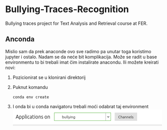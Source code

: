 # Bullying-Traces-Recognition
Bullying traces project for Text Analysis and Retrieval course at FER.

## Anconda
Mislio sam da prek anaconde ovo sve radimo pa unutar toga koristimo jupyter i ostalo.
Nadam se da neće bit komplikacija. Može se radit u base environmentu to bi trebali imat čim instalirate anacondu.
Ili možete kreirati novi:
 1. Pozicionirat se u klonirani direktorij
 2. Puknut komandu

        conda env create
 3. I onda bi u conda navigatoru trebali moći odabrat taj environment
    ![Environment selection](/assets/env-sel.png)